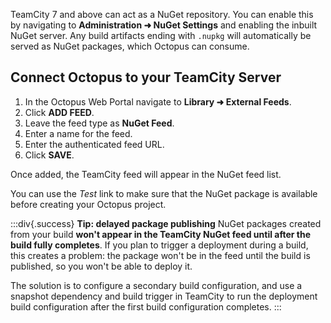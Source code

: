 TeamCity 7 and above can act as a NuGet repository. You can enable this by navigating to **Administration ➜ NuGet Settings** and enabling the inbuilt NuGet server. Any build artifacts ending with `.nupkg` will automatically be served as NuGet packages, which Octopus can consume.

## Connect Octopus to your TeamCity Server

1. In the Octopus Web Portal navigate to **Library ➜ External Feeds**.
1. Click **ADD FEED**.
1. Leave the feed type as **NuGet Feed**.
1. Enter a name for the feed.
1. Enter the authenticated feed URL.
1. Click **SAVE**.

Once added, the TeamCity feed will appear in the NuGet feed list.

You can use the *Test* link to make sure that the NuGet package is available before creating your Octopus project.

:::div{.success}
**Tip: delayed package publishing**
NuGet packages created from your build **won't appear in the TeamCity NuGet feed until after the build fully completes**. If you plan to trigger a deployment during a build, this creates a problem: the package won't be in the feed until the build is published, so you won't be able to deploy it.

The solution is to configure a secondary build configuration, and use a snapshot dependency and build trigger in TeamCity to run the deployment build configuration after the first build configuration completes.
:::
